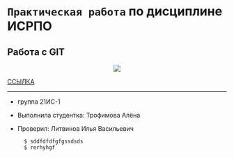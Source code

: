 # ``Практическая работа`` по дисциплине ИСРПО

## Работа с GIT

<p align = "center"><img src="https://www.pngwing.com/ru/free-png-xnpkb"></p>

<p><a href="https://ru.wikipedia.org/wiki/GitHub">ССЫЛКА</a></p>

------

* группа 21ИС-1
* Выполнила студентка: Трофимова Алёна
* Проверил: Литвинов Илья Васильевич

        $ sddfdfdfgfgssdsds
        $ rerhyhgf
    
